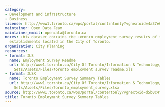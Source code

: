 ```yaml
---
category:
- Development and infrastructure
- Business
license: http://www1.toronto.ca/wps/portal/contentonly?vgnextoid=4a37e03bb8d1e310VgnVCM10000071d60f89RCRD
maintainer: Open Data Team
maintainer_email: opendata@toronto.ca
notes: This dataset contains the Toronto Employment Survey results of the business
  establishments located in the City of Toronto.
organization: City Planning
resources:
- format: XLS
  name: Employment Survey Readme
  url: http://www1.toronto.ca/City Of Toronto/Information & Technology/Open Data/Data
    Sets/Assets/Files/toronto_employment_survey_readme.xls
- format: XLSX
  name: Toronto Employment Survey Summary Tables
  url: http://www1.toronto.ca/City Of Toronto/Information & Technology/Open Data/Data
    Sets/Assets/Files/toronto_employment_survey.xlsx
source: http://www1.toronto.ca/wps/portal/contentonly?vgnextoid=d5b0c4fdc0b8f310VgnVCM10000071d60f89RCRD&vgnextchannel=1a66e03bb8d1e310VgnVCM10000071d60f89RCRD
title: Toronto Employment Survey Summary Tables
---
```

